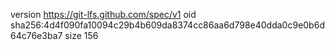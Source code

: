 version https://git-lfs.github.com/spec/v1
oid sha256:4d4f090fa10094c29b4b609da8374cc86aa6d798e40dda0c9e0b6d64c76e3ba7
size 156
